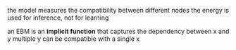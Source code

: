 the model measures the compatibility between different nodes
the energy is used for inference, not for learning

an EBM is an **implicit function** that captures the dependency between x and y
multiple y can be compatible with a single x